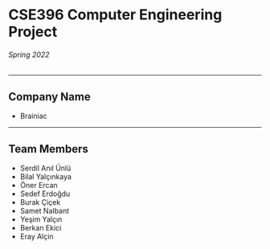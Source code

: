 # CSE396 Computer Engineering Project
###### Spring 2022
---

## Company Name
- Brainiac
---
## Team Members
- Serdil Anıl Ünlü
- Bilal Yalçınkaya
- Öner Ercan
- Sedef Erdoğdu
- Burak Çiçek
- Samet Nalbant
- Yeşim Yalçın
- Berkan Ekici
- Eray Alçin
